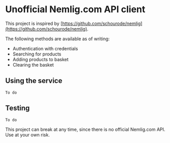 # Unofficial Nemlig.com API client

This project is inspired by [https://github.com/schourode/nemlig](https://github.com/schourode/nemlig).

The following methods are available as of writing:

- Authentication with credentials
- Searching for products
- Adding products to basket
- Clearing the basket



## Using the service

    To do

## Testing

    To do

This project can break at any time, since there is no official Nemlig.com API. Use at your own risk.